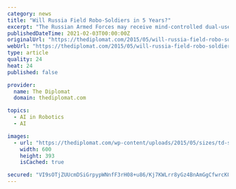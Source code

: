 ```yaml
---
category: news
title: "Will Russia Field Robo-Soldiers in 5 Years?"
excerpt: "The Russian Armed Forces may receive mind-controlled dual-use exoskeletons ... designing and building military automated control and dual-use robotic systems among a host of other defense-related ..."
publishedDateTime: 2021-02-03T00:00:00Z
originalUrl: "https://thediplomat.com/2015/05/will-russia-field-robo-soldiers-in-5-years/"
webUrl: "https://thediplomat.com/2015/05/will-russia-field-robo-soldiers-in-5-years/"
type: article
quality: 24
heat: 24
published: false

provider:
  name: The Diplomat
  domain: thediplomat.com

topics:
  - AI in Robotics
  - AI

images:
  - url: "https://thediplomat.com/wp-content/uploads/2015/05/sizes/td-story-s-2/thediplomat_2015-05-04_09-52-40.jpg"
    width: 600
    height: 393
    isCached: true

secured: "VI9sOTjZUUcmDSiGrpypWNnfF3rH08+u86/Kj7KWLrr8yGz4BnAmGgCfwrcKOnanfoTIAyuZFZVsDLEM9GJbtj1q+KhmVlU6JKWvS8cmPg0Ld4Ro9eebpFbxskq5z6po4RZXSDPH5Odhua9zdyBjE1ZvgAcvkmTidsCs9xuYCfI9ya1cggq6Ggcg/S4fw80h8TWNANjXlmDcGyg9ZmfpK4vzoG7ComWfaXIUPMMLX6WyQGNa4HYjfSAAE+H8aad/rgZczyY9pupYWCdJxSREbTPDAmF8GgN83XnkYC9gsoadqMTBbHr9C4wxn3HqH3e6tGsrdwJXXqu2Vbc5k3dGZECfVw/HAzfoW2J8hewN5Bo=;TlRaSZqa4SH+c0N6B7JZzA=="
---
```


